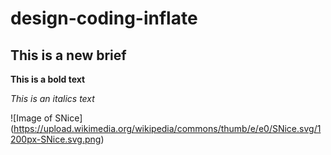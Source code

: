 # design-coding-inflate

## This is a new brief

**This is a bold text**

_This is an italics text_

![Image of SNice]
(https://upload.wikimedia.org/wikipedia/commons/thumb/e/e0/SNice.svg/1200px-SNice.svg.png)
